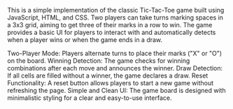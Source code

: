 This is a simple implementation of the classic Tic-Tac-Toe game built using JavaScript, HTML, and CSS. Two players can take turns marking spaces in a 3x3 grid, aiming to get three of their marks in a row to win. The game provides a basic UI for players to interact with and automatically detects when a player wins or when the game ends in a draw.

Two-Player Mode: Players alternate turns to place their marks ("X" or "O") on the board.
Winning Detection: The game checks for winning combinations after each move and announces the winner.
Draw Detection: If all cells are filled without a winner, the game declares a draw.
Reset Functionality: A reset button allows players to start a new game without refreshing the page.
Simple and Clean UI: The game board is designed with minimalistic styling for a clear and easy-to-use interface.

